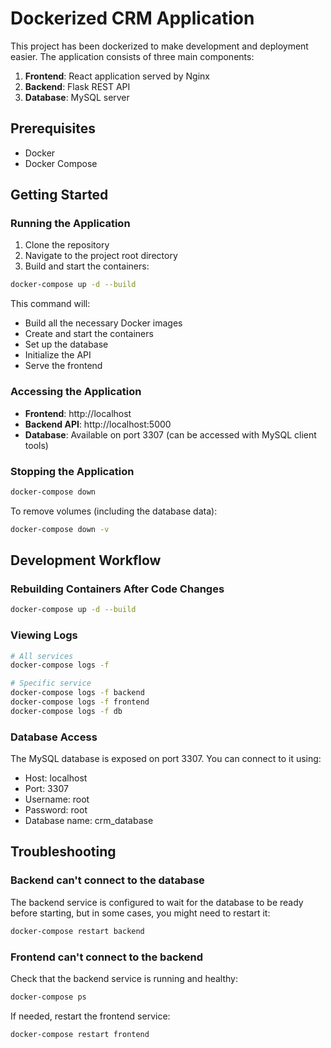 # Dockerized CRM Application

This project has been dockerized to make development and deployment easier. The application consists of three main components:

1. **Frontend**: React application served by Nginx
2. **Backend**: Flask REST API
3. **Database**: MySQL server

## Prerequisites

- Docker
- Docker Compose

## Getting Started

### Running the Application

1. Clone the repository
2. Navigate to the project root directory
3. Build and start the containers:

```bash
docker-compose up -d --build
```

This command will:
- Build all the necessary Docker images
- Create and start the containers
- Set up the database
- Initialize the API
- Serve the frontend

### Accessing the Application

- **Frontend**: http://localhost
- **Backend API**: http://localhost:5000
- **Database**: Available on port 3307 (can be accessed with MySQL client tools)

### Stopping the Application

```bash
docker-compose down
```

To remove volumes (including the database data):

```bash
docker-compose down -v
```

## Development Workflow

### Rebuilding Containers After Code Changes

```bash
docker-compose up -d --build
```

### Viewing Logs

```bash
# All services
docker-compose logs -f

# Specific service
docker-compose logs -f backend
docker-compose logs -f frontend
docker-compose logs -f db
```

### Database Access

The MySQL database is exposed on port 3307. You can connect to it using:

- Host: localhost
- Port: 3307
- Username: root
- Password: root
- Database name: crm_database

## Troubleshooting

### Backend can't connect to the database

The backend service is configured to wait for the database to be ready before starting, but in some cases, you might need to restart it:

```bash
docker-compose restart backend
```

### Frontend can't connect to the backend

Check that the backend service is running and healthy:

```bash
docker-compose ps
```

If needed, restart the frontend service:

```bash
docker-compose restart frontend
``` 
